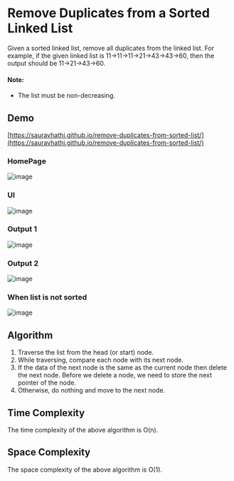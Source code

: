 # Remove Duplicates from a Sorted Linked List

Given a sorted linked list, remove all duplicates from the linked list. For example, if the given linked list is 11->11->11->21->43->43->60, then the output should be 11->21->43->60.

#### Note:

* The list must be non-decreasing.

## Demo

[https://sauravhathi.github.io/remove-duplicates-from-sorted-list/](https://sauravhathi.github.io/remove-duplicates-from-sorted-list/)

### HomePage
![image](https://user-images.githubusercontent.com/61316762/200314937-ac022612-2d60-4c5f-8421-eaa723b85008.png)

### UI

![image](https://user-images.githubusercontent.com/61316762/200315026-f5fee0d0-67db-446f-a273-43b9c93b806b.png)

### Output 1

![image](https://user-images.githubusercontent.com/61316762/200315149-f3bb177d-9d22-4a38-ab8b-4d03deec5dbe.png)

### Output 2

![image](https://user-images.githubusercontent.com/61316762/200315851-15e7eba4-230e-4ee8-8677-173683858cee.png)

### When list is not sorted

![image](https://user-images.githubusercontent.com/61316762/200315298-83b2d8a3-2109-4445-a9e2-cce0378fe0c7.png)

## Algorithm

1. Traverse the list from the head (or start) node.
2. While traversing, compare each node with its next node.
3. If the data of the next node is the same as the current node then delete the next node. Before we delete a node, we need to store the next pointer of the node.
4. Otherwise, do nothing and move to the next node.

## Time Complexity

The time complexity of the above algorithm is O(n).

## Space Complexity

The space complexity of the above algorithm is O(1).
